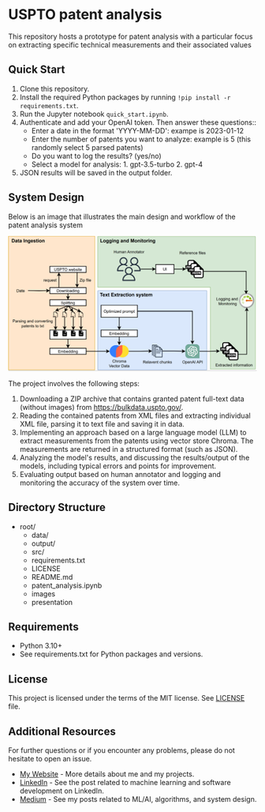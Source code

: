 # USPTO patent analysis

This repository hosts a prototype for patent analysis with a particular focus on extracting specific technical measurements and their associated values

## Quick Start

1. Clone this repository.
2. Install the required Python packages by running `!pip install -r requirements.txt`.
3. Run the Jupyter notebook `quick_start.ipynb`.
4. Authenticate and add your OpenAI token. Then answer these questions::
   - Enter a date in the format 'YYYY-MM-DD': exampe is 2023-01-12
   - Enter the number of patents you want to analyze: example is 5 (this randomly select 5 parsed patents)
   - Do you want to log the results? (yes/no)
   - Select a model for analysis: 1. gpt-3.5-turbo 2. gpt-4
5. JSON results will be saved in the output folder.

## System Design

Below is an image that illustrates the main design and workflow of the patent analysis system

![System Design](images/system.png)

The project involves the following steps:

1. Downloading a ZIP archive that contains granted patent full-text data (without images) from https://bulkdata.uspto.gov/.
2. Reading the contained patents from XML files and extracting individual XML file, parsing it to text file and saving it in data.
3. Implementing an approach based on a large language model (LLM) to extract measurements from the patents using vector store Chroma. The measurements are returned in a structured format (such as JSON).
4. Analyzing the model's results, and discussing the results/output of the models, including typical errors and points for improvement.
5. Evaluating output based on human annotator and logging and monitoring the accuracy of the system over time.

## Directory Structure

- root/
  - data/
  - output/
  - src/
  - requirements.txt
  - LICENSE
  - README.md
  - patent_analysis.ipynb
  - images
  - presentation

## Requirements

- Python 3.10+
- See requirements.txt for Python packages and versions.

## License

This project is licensed under the terms of the MIT license. See [LICENSE](LICENSE) file.

## Additional Resources

For further questions or if you encounter any problems, please do not hesitate to open an issue.

- [My Website](https://arminnorouzi.github.io/) - More details about me and my projects.
- [LinkedIn](https://www.linkedin.com/in/arminnorouzi/) - See the post related to machine learning and software development on LinkedIn.
- [Medium](https://arminnorouzi.medium.com/) - See my posts related to ML/AI, algorithms, and system design.
